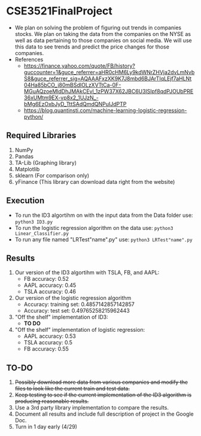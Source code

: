 # CSE3521FinalProject
- We plan on solving the problem of figuring out trends in companies stocks.  We plan on taking the data from the companies on the NYSE as well as data pertaining to those companies on social media.  We will use this data to see trends and predict the price changes for those companies.
- References
    - https://finance.yahoo.com/quote/FB/history?guccounter=1&guce_referrer=aHR0cHM6Ly9kdWNrZHVja2dvLmNvbS8&guce_referrer_sig=AQAAAFxzXK9K7J8mbd6BJArTIqLEjf7aHLNt04Ha85bCO_j80mBSdIOLzXVTtCa-0F-MGuAQzoeMldDhJMAkCEvl_1zPW37X62JBC6U3lSIpf8qdPJOUbPRE36xUMtm9EX-vp8x2_1UJzN_-bMg6EzOxbJyD_TttSAdQmdQNPuIJdPTP
    - https://blog.quantinsti.com/machine-learning-logistic-regression-python/
## **Required Libraries**
1. NumPy
2. Pandas
3. TA-Lib (Graphing library)
4. Matplotlib
5. sklearn (For comparison only)
6. yFinance (This library can download data right from the website)

## **Execution**
- To run the ID3 algortihm on with the input data from the Data folder use: `python3 ID3.py`
- To run the logistic regression algorithm on the data use: `python3 Linear_Classifier.py`
- To run any file named "LRTest"name".py" use: `python3 LRTest"name".py`

## **Results** 
1. Our version of the ID3 algortihm with TSLA, FB, and AAPL:
   - FB accuracy: 0.52
   - AAPL accuracy: 0.45
   - TSLA accuracy: 0.46
2. Our version of the logistic regression algorithm
   - Accuracy: training set:  0.4857142857142857
   - Accuracy: test set:  0.49765258215962443
3. "Off the shelf" implementation of ID3:
   - **TO DO**
4. "Off the shelf" implementation of logistic regression:
    - AAPL accuracy: 0.53
    - TSLA accuracy: 0.5
    - FB accuracy: 0.55
## **TO-DO**
1. ~~Possibly download more data from various companies and modify the files to look like the current train and test data.~~
2. ~~Keep testing to see if the current implementation of the ID3 algorithm is producing reasonable results.~~
3. Use a 3rd party library implementation to compare the results.
4. Document all results and include full description of project in the Google Doc.
5. Turn in 1 day early (4/29)

